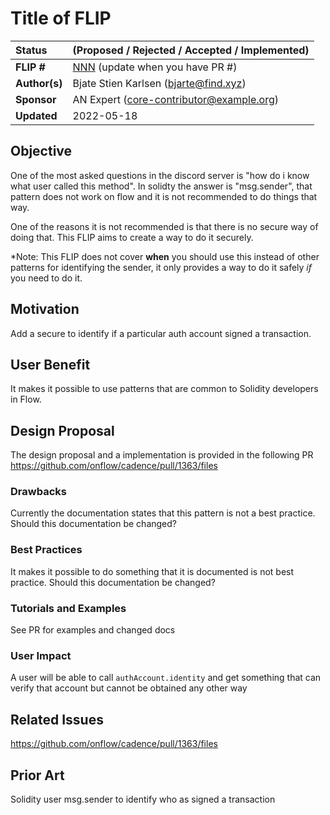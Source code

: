 # Title of FLIP

| Status        | (Proposed / Rejected / Accepted / Implemented)       |
:-------------- |:---------------------------------------------------- |
| **FLIP #**    | [NNN](https://github.com/onflow/flow/pull/NNN) (update when you have PR #) |
| **Author(s)** | Bjate Stien Karlsen (bjarte@find.xyz)         |
| **Sponsor**   | AN Expert (core-contributor@example.org)      |
| **Updated**   | 2022-05-18                                    |

## Objective

One of the most asked questions in the discord server is "how do i know what user called this method". In solidty the answer is "msg.sender", that pattern does not work on flow and it is not recommended to do things that way. 

One of the reasons it is not recommended is that there is no secure way of doing that.  This FLIP aims to create a way to do it securely.

*Note: This FLIP does not cover __when__ you should use this instead of other patterns for identifying the sender, it only provides a way to do it safely  _if_ you need to do it.

## Motivation

Add a secure to identify if  a particular auth account signed a transaction. 

## User Benefit

It makes it possible to use patterns that are common to Solidity developers in Flow.

## Design Proposal

The design proposal and a implementation is provided in the following PR
https://github.com/onflow/cadence/pull/1363/files

### Drawbacks

Currently the documentation states that this pattern is not a best practice. Should this documentation be changed?


### Best Practices

It makes it possible to do something that it is documented is not best practice. Should this documentation be changed?

### Tutorials and Examples

See PR for examples and changed docs

### User Impact

A user will be able to call `authAccount.identity` and get something that can verify that account but cannot be obtained any other way


## Related Issues

https://github.com/onflow/cadence/pull/1363/files

## Prior Art

Solidity user msg.sender to identify who as signed a transaction
